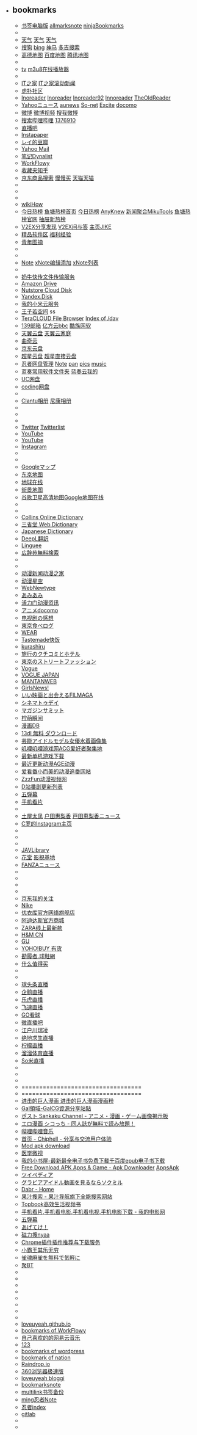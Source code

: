 - bookmarks
  - 
  - [书签电脑版](https://github.com/loveuyeah/loveuyeah.github.io/blob/master/bookmarks.md)   [allmarksnote](https://note.com/loveuyeah/n/n77ec120c0906)  [ninjaBookmarks](http://ming.sdbx.jp/allbookmarks/)
  - 
  - [天气](https://www.baidu.com/s?wd=%E9%95%BF%E6%98%A5%E5%A4%A9%E6%B0%94&rsv_spt=1&rsv_iqid=0xf5c724c80001bddf&issp=1&f=8&rsv_bp=1&rsv_idx=2&ie=utf-8&tn=baiduhome_pg&rsv_sug3=7&rsv_enter=1&rsv_sug1=5&rsv_sug7=100&rsv_sug2=0&inputT=4230&rsv_sug4=5257)   [天气](http://www.weather.com.cn/weather/101060101.shtml)    [天气](https://tianqi.moji.com/weather/china/jilin/changchun) 
  - [搜狗](https://wap.sogou.com/)   [bing](https://cn.bing.com/)   [神马](https://m.sm.cn/)   [多吉搜索](https://www.dogedoge.com/)
  - [高德地图](https://m.amap.com/) [百度地图](https://map.baidu.com/mobile/webapp/index/index/) [腾讯地图](http://map.qq.com/m/place/search/)
  - 
  - [tv](https://loveuyeah.hatenablog.com/entry/2019/12/19/155349)   [m3u8在线播放器](https://m3u8-player.com/)
  - 
  - [IT之家](https://m.ithome.com/)   [IT之家滚动新闻](https://www.ithome.com/list/)
  - [虎扑社区](https://m.hupu.com/bbs)
  - [ Inoreader](https://www.inoreader.com/web_pages) [Inoreader](http://jp.inoreader.com/web_pages)   [Inoreader92](https://92.247.181.40/starred)  [Innoreader](https://www.innoreader.com/)    [TheOldReader](https://theoldreader.com/)   
  - [Yahooニュース](https://news.yahoo.co.jp/categories/entertainment)    [aunews](https://portal.auone.jp/)  [So-net](https://www.so-net.ne.jp/m/)  [Excite](https://www.excite.co.jp/)  [docomo](https://ent.smt.docomo.ne.jp/)
  - [微博](https://m.weibo.cn/p/2304131232668973_-_WEIBO_SECOND_PROFILE_WEIBO)   [微博视频](https://weibo.com/p/1005051232668973/photos?type=video)   [搜我微博](https://m.weibo.cn/p/2304131232668973_-_WEIBO_SECOND_PROFILE_WEIBO)
  - [搜索哔哩哔哩](https://m.bilibili.com/search)   [1376910](https://m.bilibili.com/search?keyword=1376910)
  - [直播吧](https://www.zhibo8.cc/)
  - [Instapaper](https://www.instapaper.com/u)
  - [レイ的豆瓣](https://m.douban.com/people/loveuyeah//)
  - [Yahoo Mail](https://mail.yahoo.com/d/folders/27)
  - [笔记Dynalist](https://dynalist.io/d/vIpMvOhm7ap23afXxbrke-0R)
  - [WorkFlowy](https://workflowy.com/#/7785ceef6593)
  - [收藏夹知乎](https://www.zhihu.com/collection/480871883)
  - [京东商品搜索](https://search.jd.com/)   [慢慢买](http://www.manmanbuy.com/)   [天猫天猫](https://www.tmall.com/)   
  - 
  - 
  - 
  - [wikiHow](https://zh.wikihow.com/%E9%A6%96%E9%A1%B5)
  - [今日热榜](https://tophub.today/c/news) [鱼塘热榜首页](https://mo.fish/main/home/hot)  [今日热榜](http://hot.mrcuriosity.org/)  [AnyKnew](https://www.anyknew.com/#/)  [新闻聚合MikuTools](https://tools.miku.ac/news/)    [鱼塘热榜官网](https://tophub.fun/main/home/hot)   [抽屉新热榜](https://m.chouti.com/all/hot) 
  - [V2EX分享发现](https://www.v2ex.com/go/share)  [V2EX问与答](https://www.v2ex.com/go/qna)   [主页JIKE](https://jike.info/) 
  - [精品软件区](https://www.52pojie.cn/forum-16-1.html)  [福利经验](https://www.52pojie.cn/forum-66-1.html)
  - [青年图摘](https://qingniantuzhai.com/)
  - 
  - 
  - [Note](http://ming.sdbx.jp/note/Note.txt)  [xNote编辑添加](http://www.xnote.cn/note/edit/55422931/)   [xNote列表](http://www.xnote.cn/note/)
  - 
  - [奶牛快传文件传输服务](https://cowtransfer.com/)
  - [Amazon Drive](https://www.amazon.com/clouddrive/ref=nav_youraccount_clddrv?_encoding=UTF8&mgh=1&ref_=nav_youraccount_clddrv)
  - [Nutstore Cloud Disk](https://www.jianguoyun.com/d/home#/)
  - [Yandex.Disk](https://disk.yandex.com/client/disk)
  - [我的小米云服务](https://i.mi.com/#/)
  - [王子若空间](http://ddl.escience.cn/passionming-gmail-com/list) ss
  - [TeraCLOUD File Browser](https://nanao.teracloud.jp/browser/) [Index of /dav](https://nanao.teracloud.jp/dav/)
  - [139邮箱](https://appmail.mail.10086.cn/m2015/html/index.html?sid=00U2MTM1MjU1MjAwMDcyMzg502D704E0000004&rnd=518&tab=mailbox_1&comefrom=54&v=25&k=1825&cguid=1302000417404&mtime=22&h=3) [亿方云bbc](https://v2.fangcloud.com/apps/files/desktop/files/all)  [酷族网软](https://www.kzwr.com/)   
  - [天翼云盘](https://cloud.189.cn/main.action#home)    [天翼云家庭](https://h5.cloud.189.cn/main.html#/family)
  - [曲奇云](https://quqi.com/2739591/0)
  - [京东云盘](http://jbox.jcloud.com/home.html)
  - [超星云盘](http://i.mooc.chaoxing.com/loginLog/list?t=1576198948306) [超星直接云盘](http://pan-yz.chaoxing.com/)   
  - [忍者网盘管理](http://sandbox.shinobi.jp/manage/#) [Note](http://ming.sdbx.jp/note/Note.txt) [pan](http://ming.sdbx.jp/pan/)   [pics](http://ming.sdbx.jp/pics/) [music](http://ming.sdbx.jp/music/)
  - [蓝奏常用软件文件夹](https://www.lanzous.com/b00nfy6cb)   [蓝奏云我的](https://pc.woozooo.com/mydisk.php)
  - [UC网盘](https://www.yun.cn/#/list/all)
  - [coding网盘](https://loveuyeah.coding.net/p/123/files/all)
  - 
  - [Clantu相册](https://clantu.com/albums)    [尼康相册](https://nis.nikonimagespace.com/html/myphoto/)
  - 
  - 
  - 
  - [Twitter](https://twitter.com/home)   [Twitterlist](https://twitter.com/i/lists/1221611432099270656)
  - [YouTube](https://www.youtube.com/feed/subscriptions/)
  - [ YouTube ](https://www.youtube.com/user/loveuyeah2007/channels?view_as=subscriber)
  - [Instagram](https://www.instagram.com/)
  - 
  - 
  - [Googleマップ](http://www.google.cn//maps)
  - [东京地图](https://map.51240.com/dongjing_7j__map/)
  - [地球在线](https://www.earthol.com/view-7259.html)
  - [街景地图](https://www.earthol.org/city-3.html)
  - [谷歌卫星高清地图Google地图在线](http://www.gditu.net/)
  - 
  - 
  - [Collins Online Dictionary](https://www.collinsdictionary.com/)
  - [三省堂 Web Dictionary](https://www.sanseido.biz/)
  - [Japanese Dictionary](https://jisho.org/)
  - [DeepL翻訳](https://www.deepl.com/translator)
  - [Linguee](https://www.linguee.com/)
  - [広辞苑無料検索](https://sakura-paris.org/dict/)
  - 
  - 
  - [动漫新闻动漫之家](https://mnews.dmzj.com/)
  - [动漫星空](http://acg.gamersky.com/hot/)
  - [WebNewtype](https://webnewtype.com/)
  - [あみあみ](https://www.amiami.jp/)
  - [活力门动漫资讯](http://news.livedoor.com/article/category/57/)
  - [アニメdocomo](https://ent.smt.docomo.ne.jp/tags/anime)
  - [电视剧の感想](https://www.ch-review.net/)
  - [東京食べログ](https://tabelog.com/tokyo/)
  - [WEAR](https://wear.jp/member/feed/)
  - [Tastemade快饭](https://www.tastemade.jp/)
  - [kurashiru](https://www.kurashiru.com/)
  - [旅行のクチコミとホテル](https://4travel.jp/)
  - [東京のストリートファッション](http://www.style-arena.jp/ja/)
  - [Vogue](https://www.vogue.com/fashion)
  - [VOGUE JAPAN](https://www.vogue.co.jp/)
  - [MANTANWEB](https://mantan-web.jp/)
  - [GirlsNews!](https://girlsnews.tv/)
  - [いい映画と出会えるFILMAGA](https://filmaga.filmarks.com/)
  - [シネマトゥデイ](https://www.cinematoday.jp/)
  - [マガジンサミット](https://magazinesummit.jp/)
  - [柠萌瞬间](https://www.ningmoe.com/)
  - [漫画DB](https://www.manhuadb.com/)
  - [13dl 無料 ダウンロード](http://13dl.net/)
  - [芸能アイドルモデル女優水着画像集](http://www.mizugigurabia.com/)
  - [叽哩叽哩游戏网ACG爱好者聚集地](https://www.jiligame.com/)
  - [最新单机游戏下载](https://bbs.3dmgame.com/game0day)
  - [最近更新动漫AGE动漫](https://www.agefans.tv/update)
  - [爱看番小而美的动漫追番网站](http://www.ikanfan.com/)
  - [ZzzFun动漫视频网](http://www.zzzfun.com/)
  - [D站番剧更新列表](http://dilidili.name/zxgx/)
  - [五弹幕](https://www.5dm.tv/)
  - [手机看片](http://www.wodedy.net/)
  - 
  - [土屋太凤](https://www.veryins.com/taotsuchiya_official)  [户田惠梨香](https://www.veryins.com/toda_erika.official)   [戸田恵梨香ニュース](https://www.excite.co.jp/news/entertainment/tag/%E6%88%B8%E7%94%B0%E6%81%B5%E6%A2%A8%E9%A6%99/)
  - [C罗的Instagram主页](https://www.veryins.com/cristiano)
  - 
  - 
  - 
  - [JAVLibrary](http://www.u44r.com/)
  - [花堂](https://www.98ska.space/forum-95-1.html)  [影視基地](https://www.sjadasd.com:8786/)
  - [FANZAニュース](https://news.dmm.co.jp/)
  - 
  - 
  - 
  - 
  - [京东我的关注](http://t.jd.com/follow/product)
  - [Nike](https://m.nike.com/ )
  - [优衣库官方网络旗舰店](https://h.uniqlo.cn/#/)
  - [阿迪达斯官方商城](https://www.adidas.com.cn/)
  - [ZARA线上最新款](https://www.zara.cn/cn/)
  - [H&M CN](https://www2.hm.com/zh_cn/index.html)
  - [GU ](http://www.gu-global.com/cn/)
  - [YOHO!BUY 有货](https://www.yohobuy.com/)
  - [勘履者.球鞋網](https://kenlu.net/)
  - [什么值得买](https://www.smzdm.com/)
  - 
  - 
  - [球头条直播](https://www.qttzb.com/)
  - [企鹅直播](http://live.qq.com/10000880)
  - [乐虎直播](http://lehulive.com:81/)
  - [飞速直播](http://feisuzhibo.com/)
  - [GO看球](http://gokanqiu.com/)
  - [微直播吧](http://www.sjzfgw.cn/)
  - [ 江户川瑞凌](https://live.bilibili.com/17678)
  - [绝地求生直播](https://m.douyu.com/list/room?type=jdqs)
  - [柠檬直播](http://www.ningmengzhibo.com/)
  - [溜溜体育直播](https://lltyzb.com/client/home)
  - [So米直播](https://smzb8.net:168/)
  - 
  - 
  - 
  - ==================================
  - ==================================
  - [进击的巨人漫画 ](https://manhua.fzdm.com/39/)[进击的巨人漫画漫画粉](https://www.manhuafen.com/comic/39/)
  - [Gal領域-GalCG資源分享站點](https://www.galcg.com/)
  - [ポスト Sankaku Channel - アニメ・漫画・ゲーム画像掲示板](https://chan.sankakucomplex.com/)
  - [エロ漫画 シコっち - 同人誌が無料で読み放題！](https://shikotch.net/)
  - [哔哩哔哩音乐](https://www.bilibili.com/audio/au885815?type=1)
  - [首页 - Chiphell - 分享与交流用户体验](https://www.chiphell.com/)
  - [Mod apk download](https://www.happymod.com/)
  - [医学微视](https://www.mvyxws.com/)
  - [我的小书屋-最新最全电子书免费下载](http://mebook.cc/)[千百度epub电子书下载](https://hotbaidu.com/)
  - [Free Download APK Apps & Game - Apk Downloader](https://apktada.com/)  [AppsApk](https://www.appsapk.com/)
  - [ツイペディア](https://twipedia.com/)
  - [グラビアアイドル動画を見るならソクミル](https://www.sokmil.com/idol/)
  - [Dabr - Home](https://dabr.co.uk/)
  - [果汁搜索 - 果汁导航旗下全能搜索网站](http://guozhivip.com/nav/so.html)
  - [Topbook高效生活视频书](https://topbook.cc/overview)
  - [手机看片,手机看电影,手机看电视,手机电影下载 - 我的电影网](http://www.wodedy.net/)
  - [五弹幕](https://www.5dm.tv/)
  - [あげてけ！](https://ageteke.jp/)
  - [磁力搜nyaa](https://biedian.me/search?source=Sukebei%20Nyaa)
  - [Chrome插件插件推荐与下载服务](http://chromecj.com/)
  - [小霸王其乐无穷](https://www.yikm.net/)
  - [雀魂麻雀を無料で気軽に](https://game.mahjongsoul.com/)
  - [聚BT](https://www.jubt.net/cn/index.html)
  - 
  - 
  - 
  - 
  - 
  - 
  - 
  - 
  - [loveuyeah.github.io](https://loveuyeah.github.io/)
  - [bookmarks of WorkFlowy](https://workflowy.com/s/bookmarks/PJ6fBFkfAQiGtELH)
  - [自己喜欢的的网易云音乐](https://music.163.com/#/playlist?id=3778087)
  - [123](https://www.douban.com/note/711331667/)
  - [bookmarks of wordpress](https://loveuyeah.wordpress.com/2019/06/18/bookmarks/)
  - [bookmark of nation](https://www.notion.so/loveuyeah/bookmark-6e19fbbc64404f97909b8ed4998573c6)
  - [Raindrop.io](https://app.raindrop.io/?#/collection/7837180)
  - [360浏览器极速版](http://h5.mse.360.cn/lite/index.html)
  - [loveuyeah bloggi](https://loveuyeah.bloggi.co/bookmarks)
  - [bookmarksnote](https://note.mu/loveuyeah/n/nbd845647cc8b)
  - [multilink书签备份](https://multi.link/loveuyeah)
  - [ming忍者Note](https://ming.pazru.com/%E6%9C%AA%E9%81%B8%E6%8A%9E/note)
  - [忍者index](http://ming.sdbx.jp/)
  - [gitlab](https://loveuyeah.gitlab.io/)
  - 
  - 
